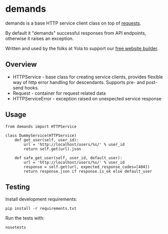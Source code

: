 # demands

demands is a base HTTP service client class on top of [requests][2].

By default it "demands" successful responses from API endpoints,
otherwise it raises an exception.

Written and used by the folks at Yola to support our [free website builder][1].

## Overview

- HTTPService - base class for creating service clients, provides flexible way of http error handling
for descendants.  Supports pre- and post-send hooks.
- Request - container for request related data
- HTTPServiceError - exception raised on unexpected service response

## Usage
    from demands import HTTPService

    class DummyService(HTTPService)
        def get_user(self, user_id):
            url = 'http://localhost/users/%s/' % user_id
            return self.get(url).json

        def safe_get_user(self, user_id, default_user):
            url = 'http://localhost/users/%s/' % user_id
            response = self.get(url, expected_response_codes=[404])
            return response.json if response.is_ok else default_user

## Testing

Install development requirements:

    pip install -r requirements.txt

Run the tests with:

    nosetests

[1]:https://www.yola.com/
[2]:https://github.com/kennethreitz/requests
